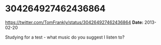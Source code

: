 # 304264927462436864
https://twitter.com/TomFrankly/status/304264927462436864
**Date:** 2013-02-20

Studying for a test - what music do you suggest I listen to?
